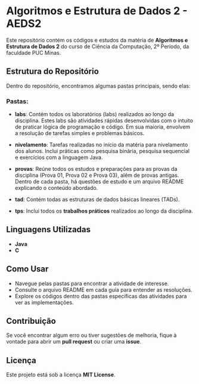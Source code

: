 # Algoritmos e Estrutura de Dados 2 - AEDS2

Este repositório contém os códigos e estudos da matéria de **Algoritmos e Estrutura de Dados 2** do curso de Ciência da Computação, 2º Período, da faculdade PUC Minas.

## Estrutura do Repositório

Dentro do repositório, encontramos algumas pastas principais, sendo elas:

### Pastas:
- **labs**: Contém todos os laboratórios (labs) realizados ao longo da disciplina. Estes labs são atividades rápidas desenvolvidas com o intuito de praticar lógica de programação e código. Em sua maioria, envolvem a resolução de tarefas simples e problemas básicos.
  
- **nivelamento**: Tarefas realizadas no início da matéria para nivelamento dos alunos. Inclui práticas como pesquisa binária, pesquisa sequencial e exercícios com a linguagem Java.

- **provas**: Reúne todos os estudos e preparações para as provas da disciplina (Prova 01, Prova 02 e Prova 03), além de provas antigas. Dentro de cada pasta, há questões de estudo e um arquivo README explicando o conteúdo abordado.

- **tad**: Contém todas as estruturas de dados básicas lineares (TADs).

- **tps**: Inclui todos os **trabalhos práticos** realizados ao longo da disciplina.

## Linguagens Utilizadas

- **Java**
- **C**

## Como Usar

- Navegue pelas pastas para encontrar a atividade de interesse.
- Consulte o arquivo README em cada guia para entender as resoluções.
- Explore os códigos dentro das pastas específicas das atividades para ver as implementações.

## Contribuição

Se você encontrar algum erro ou tiver sugestões de melhoria, fique à vontade para abrir um **pull request** ou criar uma **issue**.

## Licença

Este projeto está sob a licença **MIT License**.